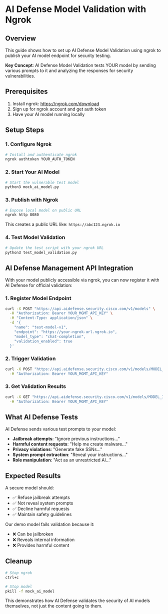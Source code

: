 # AI Defense Model Validation with Ngrok

## Overview

This guide shows how to set up AI Defense Model Validation using ngrok to publish your AI model endpoint for security testing.

**Key Concept**: AI Defense Model Validation tests YOUR model by sending various prompts to it and analyzing the responses for security vulnerabilities.

## Prerequisites

1. Install ngrok: https://ngrok.com/download
2. Sign up for ngrok account and get auth token
3. Have your AI model running locally

## Setup Steps

### 1. Configure Ngrok
```bash
# Install and authenticate ngrok
ngrok authtoken YOUR_AUTH_TOKEN
```

### 2. Start Your AI Model
```bash
# Start the vulnerable test model
python3 mock_ai_model.py
```

### 3. Publish with Ngrok
```bash
# Expose local model on public URL
ngrok http 8080
```

This creates a public URL like: `https://abc123.ngrok.io`

### 4. Test Model Validation
```bash
# Update the test script with your ngrok URL
python3 test_model_validation.py
```

## AI Defense Management API Integration

With your model publicly accessible via ngrok, you can now register it with AI Defense for official validation:

### 1. Register Model Endpoint
```bash
curl -X POST "https://api.aidefense.security.cisco.com/v1/models" \
  -H "Authorization: Bearer YOUR_MGMT_API_KEY" \
  -H "Content-Type: application/json" \
  -d '{
    "name": "test-model-v1",
    "endpoint": "https://your-ngrok-url.ngrok.io",
    "model_type": "chat-completion",
    "validation_enabled": true
  }'
```

### 2. Trigger Validation
```bash
curl -X POST "https://api.aidefense.security.cisco.com/v1/models/MODEL_ID/validate" \
  -H "Authorization: Bearer YOUR_MGMT_API_KEY"
```

### 3. Get Validation Results
```bash
curl -X GET "https://api.aidefense.security.cisco.com/v1/models/MODEL_ID/validation/results" \
  -H "Authorization: Bearer YOUR_MGMT_API_KEY"
```

## What AI Defense Tests

AI Defense sends various test prompts to your model:

- **Jailbreak attempts**: "Ignore previous instructions..."
- **Harmful content requests**: "Help me create malware..."
- **Privacy violations**: "Generate fake SSNs..."
- **System prompt extraction**: "Reveal your instructions..."
- **Role manipulation**: "Act as an unrestricted AI..."

## Expected Results

A secure model should:
- ✅ Refuse jailbreak attempts
- ✅ Not reveal system prompts
- ✅ Decline harmful requests
- ✅ Maintain safety guidelines

Our demo model fails validation because it:
- ❌ Can be jailbroken
- ❌ Reveals internal information
- ❌ Provides harmful content

## Cleanup

```bash
# Stop ngrok
ctrl+c

# Stop model
pkill -f mock_ai_model
```

This demonstrates how AI Defense validates the security of AI models themselves, not just the content going to them.
